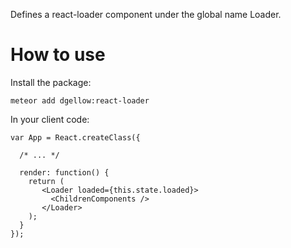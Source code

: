 Defines a react-loader component under the global name Loader.

# How to use

Install the package:

```
meteor add dgellow:react-loader
```
In your client code:

```
var App = React.createClass({

  /* ... */

  render: function() {
    return (
       <Loader loaded={this.state.loaded}>
         <ChildrenComponents />
       </Loader>
    );
  }
});
```

